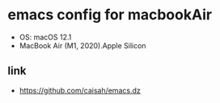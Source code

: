 # emacs config for macbookAir

* OS: macOS 12.1
* MacBook Air (M1, 2020).Apple Silicon
## link
* https://github.com/caisah/emacs.dz
